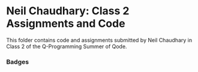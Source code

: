 # Neil Chaudhary: Class 2 Assignments and Code
This folder contains code and assignments submitted by Neil Chaudhary in Class 2 of the Q-Programming Summer of Qode.
### Badges
